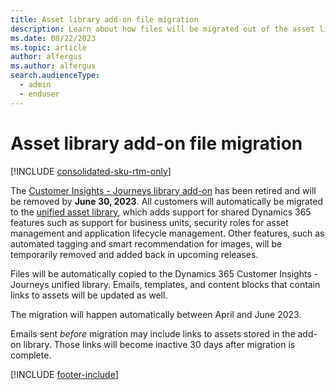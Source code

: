 ```yaml
---
title: Asset library add-on file migration
description: Learn about how files will be migrated out of the asset library add-on in Dynamics 365 Customer Insights - Journeys.
ms.date: 08/22/2023
ms.topic: article
author: alfergus
ms.author: alfergus
search.audienceType: 
  - admin
  - enduser
---
```


# Asset library add-on file migration

[!INCLUDE [consolidated-sku-rtm-only](./includes/consolidated-sku-rtm-only.md)]

The [Customer Insights - Journeys library add-on](upload-images-files.md) has been retired and will be removed by **June 30, 2023**. All customers will automatically be migrated to the [unified asset library](upload-images-files.md), which adds support for shared Dynamics 365 features such as support for business units, security roles for asset management and application lifecycle management. Other features, such as automated tagging and smart recommendation for images, will be temporarily removed and added back in upcoming releases.

Files will be automatically copied to the Dynamics 365 Customer Insights - Journeys unified library. Emails, templates, and content blocks that contain links to assets will be updated as well.

The migration will happen automatically between April and June 2023.

Emails sent *before* migration may include links to assets stored in the add-on library. Those links will become inactive 30 days after migration is complete.

[!INCLUDE [footer-include](./includes/footer-banner.md)]
